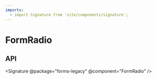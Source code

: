 ```yaml
---
imports:
  - import Signature from 'site/components/signature';
---
```

# FormRadio

## API

<Signature @package="forms-legacy" @component="FormRadio" />
